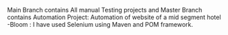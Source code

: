 Main Branch contains All manual Testing projects and 
Master Branch contains Automation Project: Automation of website of a mid segment hotel -Bloom : I have used Selenium using Maven and POM framework.
